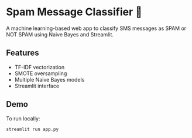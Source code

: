 # Spam Message Classifier 📩

A machine learning-based web app to classify SMS messages as SPAM or NOT SPAM using Naive Bayes and Streamlit.

## Features

- TF-IDF vectorization
- SMOTE oversampling
- Multiple Naive Bayes models
- Streamlit interface

## Demo

To run locally:

```bash
streamlit run app.py
